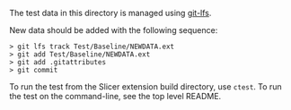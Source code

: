 The test data in this directory is managed using [git-lfs](https://git-lfs.github.com/).

New data should be added with the following sequence:

    > git lfs track Test/Baseline/NEWDATA.ext
    > git add Test/Baseline/NEWDATA.ext
    > git add .gitattributes
    > git commit

To run the test from the Slicer extension build directory, use `ctest`. To run the test on the command-line,
see the top level README.
